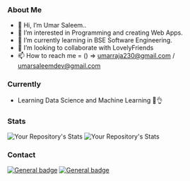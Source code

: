 ### About Me ###
- 👋 Hi, I’m Umar Saleem..
- 👀 I’m interested in Programming and creating Web Apps.
- 🌱 I’m currently learning in BSE Software Engineering.
- 💞️ I’m looking to collaborate with LovelyFriends
- 📫 How to reach me = () => umarraja230@gmail.com / umarsaleemdev@gmail.com 

### Currently ###
- Learning Data Science and Machine Learning 🤩👌

### Stats ###
![Your Repository's Stats](https://github-readme-stats.vercel.app/api/top-langs/?username=UmarRajpoot)
![Your Repository's Stats](https://github-readme-stats.vercel.app/api?username=UmarRajpoot&show_icons=true)

### Contact ####
[![General badge](https://img.shields.io/badge/LinkedIn-0077B5?style=for-the-badge&logo=linkedin&logoColor=white)](https://www.linkedin.com/in/umar-saleem-self-learner-882957189/)  [![General badge](https://img.shields.io/badge/Gmail-D14836?style=for-the-badge&logo=gmail&logoColor=white)](umarraja230@gmail.com)
<!---
UmarRajpoot/UmarRajpoot is a ✨ special ✨ repository because its `README.md` (this file) appears on your GitHub profile.
You can click the Preview link to take a look at your changes.
--->




